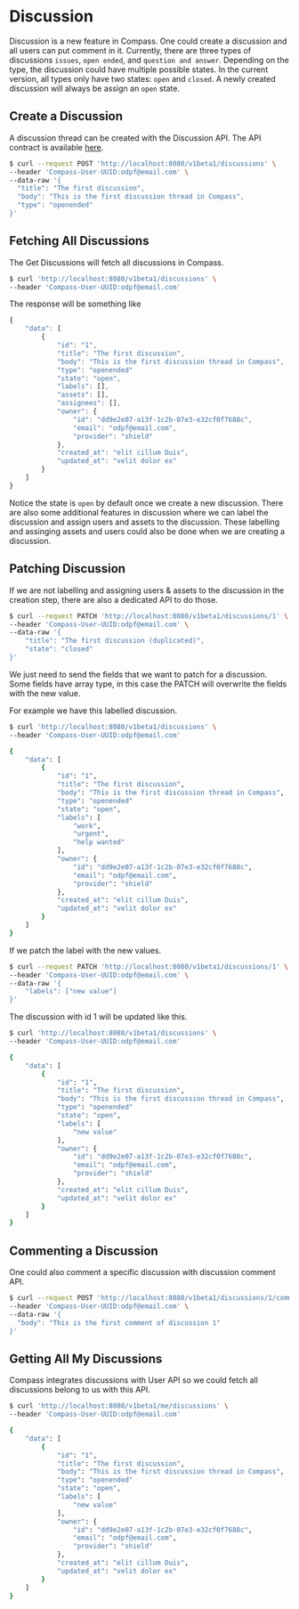 # Discussion

Discussion is a new feature in Compass. One could create a discussion and all users can put comment in it. Currently, there are three types of discussions `issues`, `open ended`, and `question and answer`. Depending on the type, the discussion could have multiple possible states. In the current version, all types only have two states: `open` and `closed`. A newly created discussion will always be assign an `open` state.

## Create a Discussion

A discussion thread can be created with the Discussion API. The API contract is available [here](https://github.com/odpf/compass/blob/main/third_party/OpenAPI/compass.swagger.json).

```bash
$ curl --request POST 'http://localhost:8080/v1beta1/discussions' \
--header 'Compass-User-UUID:odpf@email.com' \
--data-raw '{
  "title": "The first discussion",
  "body": "This is the first discussion thread in Compass",
  "type": "openended"
}'
```

## Fetching All Discussions

The Get Discussions will fetch all discussions in Compass.

```bash
$ curl 'http://localhost:8080/v1beta1/discussions' \
--header 'Compass-User-UUID:odpf@email.com'
```

The response will be something like
```javascript
{
    "data": [
        {
            "id": "1",
            "title": "The first discussion",
            "body": "This is the first discussion thread in Compass",
            "type": "openended"
            "state": "open",
            "labels": [],
            "assets": [],
            "assignees": [],
            "owner": {
                "id": "dd9e2e07-a13f-1c2b-07e3-e32cf0f7688c",
                "email": "odpf@email.com",
                "provider": "shield"
            },
            "created_at": "elit cillum Duis",
            "updated_at": "velit dolor ex"
        }
    ]
}
```
Notice the state is `open` by default once we create a new discussion. There are also some additional features in discussion where we can label the discussion and assign users and assets to the discussion. These labelling and assinging assets and users could also be done when we are creating a discussion.

## Patching Discussion

If we are not labelling and assigning users & assets to the discussion in the creation step, there are also a dedicated API to do those.

```bash
$ curl --request PATCH 'http://localhost:8080/v1beta1/discussions/1' \
--header 'Compass-User-UUID:odpf@email.com' \
--data-raw '{
    "title": "The first discussion (duplicated)",
    "state": "closed"
}'
```

We just need to send the fields that we want to patch for a discussion. Some fields have array type, in this case the PATCH will overwrite the fields with the new value.

For example we have this labelled discussion.
```bash
$ curl 'http://localhost:8080/v1beta1/discussions' \
--header 'Compass-User-UUID:odpf@email.com'

{
    "data": [
        {
            "id": "1",
            "title": "The first discussion",
            "body": "This is the first discussion thread in Compass",
            "type": "openended"
            "state": "open",
            "labels": [
                "work",
                "urgent",
                "help wanted"
            ],
            "owner": {
                "id": "dd9e2e07-a13f-1c2b-07e3-e32cf0f7688c",
                "email": "odpf@email.com",
                "provider": "shield"
            },
            "created_at": "elit cillum Duis",
            "updated_at": "velit dolor ex"
        }
    ]
}
```

If we patch the label with the new values.

```bash
$ curl --request PATCH 'http://localhost:8080/v1beta1/discussions/1' \
--header 'Compass-User-UUID:odpf@email.com' \
--data-raw '{
    "labels": ["new value"]
}'
```

The discussion with id 1 will be updated like this.
```bash
$ curl 'http://localhost:8080/v1beta1/discussions' \
--header 'Compass-User-UUID:odpf@email.com'

{
    "data": [
        {
            "id": "1",
            "title": "The first discussion",
            "body": "This is the first discussion thread in Compass",
            "type": "openended"
            "state": "open",
            "labels": [
                "new value"
            ],
            "owner": {
                "id": "dd9e2e07-a13f-1c2b-07e3-e32cf0f7688c",
                "email": "odpf@email.com",
                "provider": "shield"
            },
            "created_at": "elit cillum Duis",
            "updated_at": "velit dolor ex"
        }
    ]
}
```

## Commenting a Discussion

One could also comment a specific discussion with discussion comment API.

```bash
$ curl --request POST 'http://localhost:8080/v1beta1/discussions/1/comments' \
--header 'Compass-User-UUID:odpf@email.com' \
--data-raw '{
  "body": "This is the first comment of discussion 1"
}'
```

## Getting All My Discussions

Compass integrates discussions with User API so we could fetch all discussions belong to us with this API.
```bash
$ curl 'http://localhost:8080/v1beta1/me/discussions' \
--header 'Compass-User-UUID:odpf@email.com'

{
    "data": [
        {
            "id": "1",
            "title": "The first discussion",
            "body": "This is the first discussion thread in Compass",
            "type": "openended"
            "state": "open",
            "labels": [
                "new value"
            ],
            "owner": {
                "id": "dd9e2e07-a13f-1c2b-07e3-e32cf0f7688c",
                "email": "odpf@email.com",
                "provider": "shield"
            },
            "created_at": "elit cillum Duis",
            "updated_at": "velit dolor ex"
        }
    ]
}
```